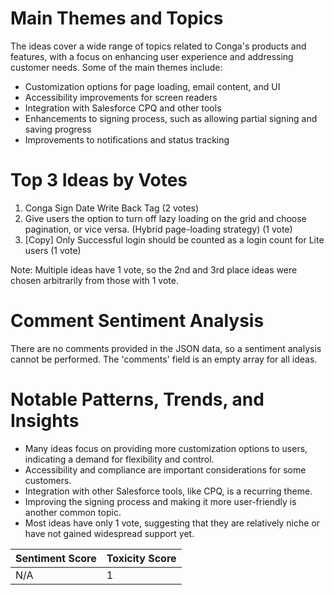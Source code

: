 # Main Themes and Topics

The ideas cover a wide range of topics related to Conga's products and features, with a focus on enhancing user experience and addressing customer needs. Some of the main themes include:

- Customization options for page loading, email content, and UI
- Accessibility improvements for screen readers
- Integration with Salesforce CPQ and other tools
- Enhancements to signing process, such as allowing partial signing and saving progress
- Improvements to notifications and status tracking

# Top 3 Ideas by Votes

1. Conga Sign Date Write Back Tag (2 votes)
2. Give users the option to turn off lazy loading on the grid and choose pagination, or vice versa. (Hybrid page-loading strategy) (1 vote)
3. [Copy] Only Successful login should be counted as a login count for Lite users (1 vote)

Note: Multiple ideas have 1 vote, so the 2nd and 3rd place ideas were chosen arbitrarily from those with 1 vote.

# Comment Sentiment Analysis

There are no comments provided in the JSON data, so a sentiment analysis cannot be performed. The 'comments' field is an empty array for all ideas.

# Notable Patterns, Trends, and Insights

- Many ideas focus on providing more customization options to users, indicating a demand for flexibility and control.
- Accessibility and compliance are important considerations for some customers.
- Integration with other Salesforce tools, like CPQ, is a recurring theme.
- Improving the signing process and making it more user-friendly is another common topic.
- Most ideas have only 1 vote, suggesting that they are relatively niche or have not gained widespread support yet.

| Sentiment Score | Toxicity Score |
|-----------------|----------------|
| N/A | 1 |